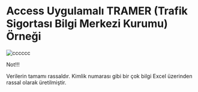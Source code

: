 # Access Uygulamalı TRAMER (Trafik Sigortası Bilgi Merkezi Kurumu) Örneği

![cccccc](https://github.com/AnlasEkonomi/TramerAccess/assets/173607120/70489f62-4561-424a-9b50-05c81bc1d178)


Not!!!

Verilerin tamamı rassaldır. Kimlik numarası gibi bir çok bilgi Excel üzerinden rassal olarak üretilmiştir.
